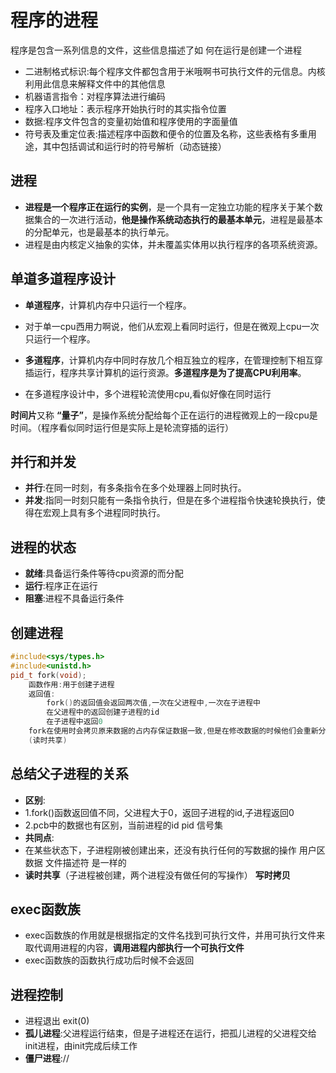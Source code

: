 # 程序的进程
程序是包含一系列信息的文件，这些信息描述了如  何在运行是创建一个进程

- 二进制格式标识:每个程序文件都包含用于米哦啊书可执行文件的元信息。内核利用此信息来解释文件中的其他信息
- 机器语言指令：对程序算法进行编码
- 程序入口地址：表示程序开始执行时的其实指令位置
- 数据:程序文件包含的变量初始值和程序使用的字面量值
- 符号表及重定位表:描述程序中函数和便令的位置及名称，这些表格有多重用途，其中包括调试和运行时的符号解析（动态链接）

## 进程
-    **进程是一个程序正在运行的实例**，是一个具有一定独立功能的程序关于某个数据集合的一次进行活动，**他是操作系统动态执行的最基本单元**，进程是最基本的分配单元，也是最基本的执行单元。
-    进程是由内核定义抽象的实体，并未覆盖实体用以执行程序的各项系统资源。

## 单道多道程序设计
- **单道程序**，计算机内存中只运行一个程序。
- 对于单一cpu西用力啊说，他们从宏观上看同时运行，但是在微观上cpu一次只运行一个程序。

- **多道程序**，计算机内存中同时存放几个相互独立的程序，在管理控制下相互穿插运行，程序共享计算机的运行资源。**多道程序是为了提高CPU利用率**。
- 在多道程序设计中，多个进程轮流使用cpu,看似好像在同时运行

**时间片**又称 **“量子”**，是操作系统分配给每个正在运行的进程微观上的一段cpu是时间。（程序看似同时运行但是实际上是轮流穿插的运行）

## 并行和并发
- **并行**:在同一时刻，有多条指令在多个处理器上同时执行。
- **并发**:指同一时刻只能有一条指令执行，但是在多个进程指令快速轮换执行，使得在宏观上具有多个进程同时执行。

## 进程的状态
- **就绪**:具备运行条件等待cpu资源的而分配
- **运行**:程序正在运行
- **阻塞**:进程不具备运行条件

## 创建进程
```c++
#include<sys/types.h>
#include<unistd.h>
pid_t fork(void);
    函数作用:用于创建子进程
    返回值:
        fork()的返回值会返回两次值,一次在父进程中,一次在子进程中
        在父进程中的返回创建子进程的id
        在子进程中返回0
    fork在使用时会拷贝原来数据的占内存保证数据一致,但是在修改数据的时候他们会重新分配一个栈空间来存储数据保证数据输出不会受到干扰
    (读时共享)
```
## 总结父子进程的关系
- **区别**: 
- 1.fork()函数返回值不同，父进程大于0，返回子进程的id,子进程返回0
- 2.pcb中的数据也有区别，当前进程的id pid  信号集
- **共同点**:
- 在某些状态下，子进程刚被创建出来，还没有执行任何的写数据的操作    用户区数据 文件描述符  是一样的
- **读时共享**（子进程被创建，两个进程没有做任何的写操作） **写时拷贝**

## exec函数族
- exec函数族的作用就是根据指定的文件名找到可执行文件，并用可执行文件来取代调用进程的内容，**调用进程内部执行一个可执行文件**
- exec函数族的函数执行成功后时候不会返回

## 进程控制
- 进程退出   exit(0) 
- **孤儿进程**:父进程运行结束，但是子进程还在运行，把孤儿进程的父进程交给init进程，由init完成后续工作
- **僵尸进程**://